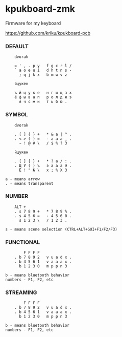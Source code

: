 # kpukboard-zmk
Firmware for my keyboard

https://github.com/kriku/kpukboard-pcb

### DEFAULT

```
    dvorak

    = ' , . p y   f g c r l /
    ` a o e u i   d h t n s -
      ; q j k x   b m w v z

    йцукен

    ъ й ц у к е   н г ш щ з х
    ё ф ы в а п   р о л д ж э
      я ч с м и   т ь б ю .
```

### SYMBOL
```
    dvorak

    . [ ] { } +   * & a | ^ .
    . < > ( ) =   - a a a _ .
      ~ ! @ # \   / $ % ? 3

    йцукен

    . [ ] { } +   * ? а / : .
    . Ц У ( ) ъ   э а а а Э .
      Ë ! " № \   х ; % Х 3

a - means arrow
. - means transparent
```

### NUMBER
```
    ALT +
    . s 7 8 9 +   * 7 8 9 % .
    . s 4 5 6 =   - 4 5 6 0 .
      s 1 2 3 \   / 1 2 3 .

s - means scene selection (CTRL+ALT+GUI+F1/F2/F3)
```

### FUNCTIONAL
```
        F F F F
    . b 7 8 9 2   v u a d x .
    . b 4 5 6 1   v a a a x .
      b 1 2 3 0   m p p n 3

b - means bluetooth behavior
numbers - F1, F2, etc
```

### STREAMING
```
        F F F F
    . b 7 8 9 2   v u a d x .
    . b 4 5 6 1   v a a a x .
      b 1 2 3 0   m p p n 3

b - means bluetooth behavior
numbers - F1, F2, etc
```
